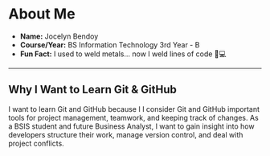 
# About Me

* **Name:** Jocelyn Bendoy
* **Course/Year:** BS Information Technology 3rd Year - B  
* **Fun Fact:**  I used to weld metals... now I weld lines of code 🔧💻  

---
## Why I Want to Learn Git & GitHub
I want to learn Git and GitHub because I I consider Git and GitHub important tools for project management, teamwork, and keeping track of changes. As a BSIS student and future Business Analyst, I want to gain insight into how developers structure their work, manage version control, and deal with project conflicts.
